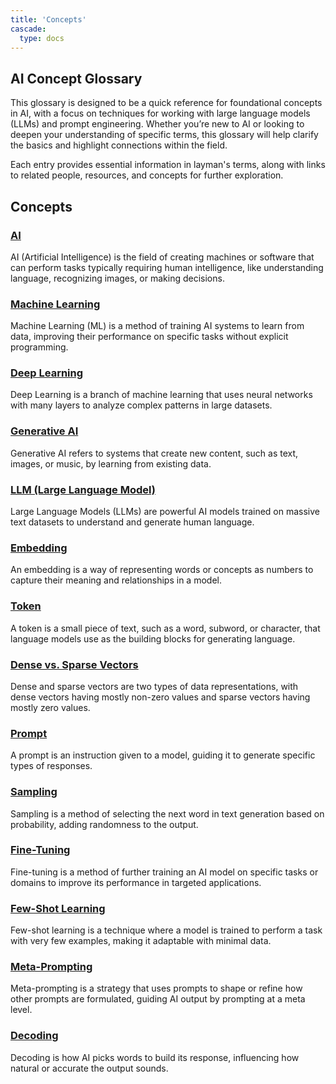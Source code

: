 ```yaml
---
title: 'Concepts'
cascade:
  type: docs
---
```


## AI Concept Glossary

This glossary is designed to be a quick reference for foundational concepts in AI, with a focus on techniques for working with large language models (LLMs) and prompt engineering. Whether you’re new to AI or looking to deepen your understanding of specific terms, this glossary will help clarify the basics and highlight connections within the field.

Each entry provides essential information in layman's terms, along with links to related people, resources, and concepts for further exploration.

## Concepts

### [AI](ai)
AI (Artificial Intelligence) is the field of creating machines or software that can perform tasks typically requiring human intelligence, like understanding language, recognizing images, or making decisions.

### [Machine Learning](machine_learning)
Machine Learning (ML) is a method of training AI systems to learn from data, improving their performance on specific tasks without explicit programming.

### [Deep Learning](deep_learning)
Deep Learning is a branch of machine learning that uses neural networks with many layers to analyze complex patterns in large datasets.

### [Generative AI](generative_ai)
Generative AI refers to systems that create new content, such as text, images, or music, by learning from existing data.

### [LLM (Large Language Model)](llm_large_language_model)
Large Language Models (LLMs) are powerful AI models trained on massive text datasets to understand and generate human language.

### [Embedding](embedding)
An embedding is a way of representing words or concepts as numbers to capture their meaning and relationships in a model.

### [Token](token)
A token is a small piece of text, such as a word, subword, or character, that language models use as the building blocks for generating language.

### [Dense vs. Sparse Vectors](dense_vs_sparse_vectors)
Dense and sparse vectors are two types of data representations, with dense vectors having mostly non-zero values and sparse vectors having mostly zero values.

### [Prompt](prompt)
A prompt is an instruction given to a model, guiding it to generate specific types of responses.

### [Sampling](sampling)
Sampling is a method of selecting the next word in text generation based on probability, adding randomness to the output.

### [Fine-Tuning](fine-tuning)
Fine-tuning is a method of further training an AI model on specific tasks or domains to improve its performance in targeted applications.

### [Few-Shot Learning](few-shot_learning)
Few-shot learning is a technique where a model is trained to perform a task with very few examples, making it adaptable with minimal data.

### [Meta-Prompting](meta-prompting)
Meta-prompting is a strategy that uses prompts to shape or refine how other prompts are formulated, guiding AI output by prompting at a meta level.

### [Decoding](decoding)
Decoding is how AI picks words to build its response, influencing how natural or accurate the output sounds.